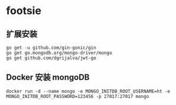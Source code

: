 # footsie


## 扩展安装
```shell
go get -u github.com/gin-gonic/gin
go get go.mongodb.org/mongo-driver/mongo
go get github.com/dgrijalva/jwt-go
```

## Docker 安装 mongoDB
```shell
docker run -d --name mongo -e MONGO_INITDB_ROOT_USERNAME=ht -e MONGO_INITDB_ROOT_PASSWORD=123456 -p 27017:27017 mongo
```